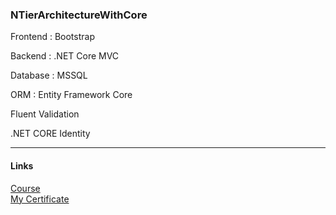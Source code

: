 ### NTierArchitectureWithCore

<p>Frontend : Bootstrap</p> 
<p>Backend  : .NET Core MVC </p>
<p>Database : MSSQL </p>
<p>ORM : Entity Framework Core </p>
<p>Fluent Validation </p>
<p>.NET CORE Identity </p>

<hr/>

#### Links 
<a href="https://www.udemy.com/course/csharp-ile-adim-adim-katmanli-mimari/" >Course</a>
<br/>
<a href="https://www.udemy.com/certificate/UC-e58df538-ea97-4452-8874-595771671f76/">My Certificate</a> 

